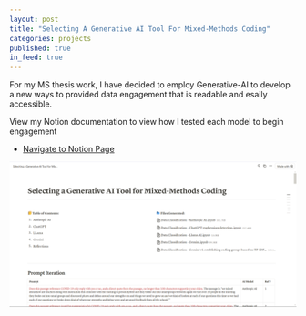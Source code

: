 ```yaml
---
layout: post
title: "Selecting A Generative AI Tool For Mixed-Methods Coding"
categories: projects
published: true
in_feed: true
---
```

For my MS thesis work, I have decided to employ Generative-AI to develop a new ways to provided data engagement that is readable and esaily accessible. 
<section>

<section>
View my Notion documentation to view how I tested each model to begin engagement
	<p>
	<ul class="actions">
		<li><a href="https://natalie-castro.notion.site/Selecting-a-Generative-AI-Tool-for-Mixed-Methods-Coding-11a56d64b28980e59105e37d87580848" class="button fit small">Navigate to Notion Page</a></li>
	</ul>
  </p>
		<p><img src="/assets/images/ai_notion.png" alt="A screenshot of the Notion page the link refers to" />
    </p>
  
</section>

